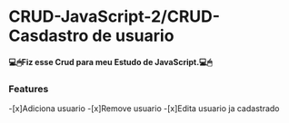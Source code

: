 # CRUD-JavaScript-2/CRUD-Casdastro de usuario 
<h4 aling="center">💻🖱Fiz esse Crud para meu Estudo de JavaScript.💻🖱</4>



### Features

-[x]Adiciona usuario
-[x]Remove usuario
-[x]Edita usuario ja cadastrado



